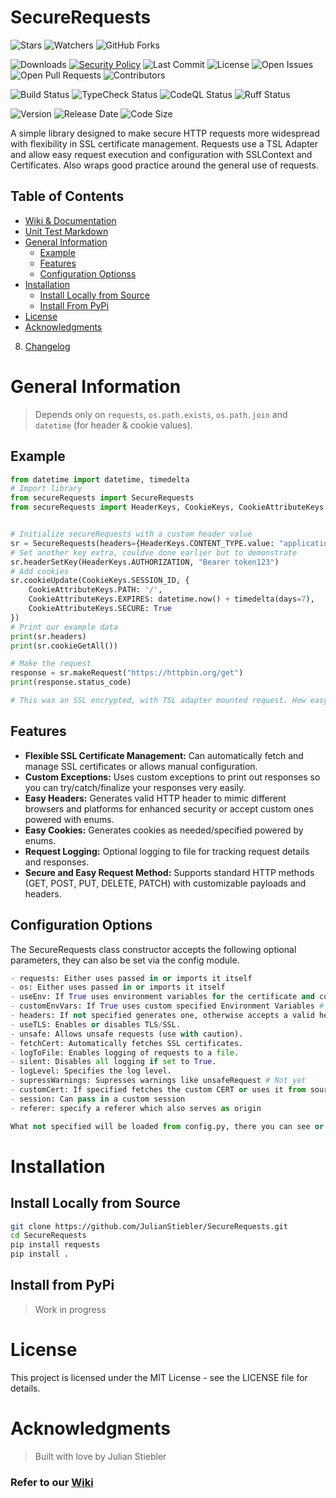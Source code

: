 # SecureRequests

![Stars](https://img.shields.io/github/stars/JulianStiebler/secureRequests?style=social) ![Watchers](https://img.shields.io/github/watchers/JulianStiebler/secureRequests?style=social) ![GitHub Forks](https://img.shields.io/github/forks/JulianStiebler/secureRequests?style=social) 

![Downloads](https://img.shields.io/github/downloads/JulianStiebler/secureRequests/total) [![Security Policy](https://img.shields.io/badge/Security-Policy-red.svg)](https://github.com/JulianStiebler/secureRequests/security/policy) ![Last Commit](https://img.shields.io/github/last-commit/JulianStiebler/secureRequests)
![License](https://img.shields.io/github/license/JulianStiebler/secureRequests) ![Open Issues](https://img.shields.io/github/issues-raw/JulianStiebler/secureRequests)
![Open Pull Requests](https://img.shields.io/github/issues-pr-raw/JulianStiebler/secureRequests) ![Contributors](https://img.shields.io/github/contributors/JulianStiebler/secureRequests)


![Build Status](https://github.com/JulianStiebler/secureRequests/actions/workflows/unittest.yml/badge.svg) ![TypeCheck Status](https://github.com/JulianStiebler/secureRequests/actions/workflows/typecheck.yml/badge.svg) ![CodeQL Status](https://github.com/JulianStiebler/secureRequests/actions/workflows/codeql.yml/badge.svg) ![Ruff Status](https://github.com/JulianStiebler/secureRequests/actions/workflows/ruff.yml/badge.svg)

![Version](https://img.shields.io/github/v/release/JulianStiebler/secureRequests) ![Release Date](https://img.shields.io/github/release-date/JulianStiebler/secureRequests) ![Code Size](https://img.shields.io/github/languages/code-size/JulianStiebler/secureRequests)  

A simple library designed to make secure HTTP requests more widespread with flexibility in SSL certificate management. Requests use a TSL Adapter and allow easy request execution and configuration with SSLContext and Certificates. Also wraps good practice around the general use of requests.

## Table of Contents

- [Wiki & Documentation](https://github.com/JulianStiebler/secureRequests/wiki)
- [Unit Test Markdown](https://github.com/JulianStiebler/secureRequests/blob/main/unitTest/unitTestResults.md)
- [General Information](#general-information)
  - [Example](#example)
  - [Features](#features)
  - [Configuration Optionss](#configuration-options)
- [Installation](#installation)
  - [Install Locally from Source](#install-locally-from-source)
  - [Install From PyPi](#install-from-pypi)
- [License](#license)
- [Acknowledgments](#acknowledgments)
8. [Changelog](#changelog)

# General Information

> Depends only on `requests`, `os.path.exists`, `os.path.join` and `datetime` (for header & cookie values).

## Example

```python
from datetime import datetime, timedelta
# Import library
from secureRequests import SecureRequests
from secureRequests import HeaderKeys, CookieKeys, CookieAttributeKeys


# Initialize secureRequests with a custom header value
sr = SecureRequests(headers={HeaderKeys.CONTENT_TYPE.value: "application/json"})
# Set another key extra, couldve done earlier but to demonstrate
sr.headerSetKey(HeaderKeys.AUTHORIZATION, "Bearer token123")
# Add cookies
sr.cookieUpdate(CookieKeys.SESSION_ID, {
    CookieAttributeKeys.PATH: '/',
    CookieAttributeKeys.EXPIRES: datetime.now() + timedelta(days=7),
    CookieAttributeKeys.SECURE: True
})
# Print our example data
print(sr.headers)
print(sr.cookieGetAll())

# Make the request
response = sr.makeRequest("https://httpbin.org/get")
print(response.status_code)

# This was an SSL encrypted, with TSL adapter mounted request. How easy right!
```

## Features

- **Flexible SSL Certificate Management:** Can automatically fetch and manage SSL certificates or allows manual configuration.
- **Custom Exceptions:** Uses custom exceptions to print out responses so you can try/catch/finalize your responses very easily.
- **Easy Headers:** Generates valid HTTP header to mimic different browsers and platforms for enhanced security or accept custom ones powered with enums.
- **Easy Cookies:** Generates cookies as needed/specified powered by enums.
- **Request Logging:** Optional logging to file for tracking request details and responses.
- **Secure and Easy Request Method:** Supports standard HTTP methods (GET, POST, PUT, DELETE, PATCH) with customizable payloads and headers.

## Configuration Options
The SecureRequests class constructor accepts the following optional parameters, they can also be set via the config module.
```python
- requests: Either uses passed in or imports it itself
- os: Either uses passed in or imports it itself
- useEnv: If True uses environment variables for the certificate and config # Not yet
- customEnvVars: If True uses custom specified Environment Variables # Not yet
- headers: If not specified generates one, otherwise accepts a valid header
- useTLS: Enables or disables TLS/SSL.
- unsafe: Allows unsafe requests (use with caution).
- fetchCert: Automatically fetches SSL certificates.
- logToFile: Enables logging of requests to a file.
- silent: Disables all logging if set to True.
- logLevel: Specifies the log level.
- supressWarnings: Supresses warnings like unsafeRequest # Not yet
- customCert: If specified fetches the custom CERT or uses it from source # Not yet
- session: Can pass in a custom session
- referer: specify a referer which also serves as origin

What not specified will be loaded from config.py, there you can see or set defaults.
```

# Installation

## Install Locally from Source
```bash
git clone https://github.com/JulianStiebler/SecureRequests.git
cd SecureRequests
pip install requests
pip install .
```

## Install from PyPi

> Work in progress


# License

This project is licensed under the MIT License - see the LICENSE file for details.

# Acknowledgments
> Built with love by Julian Stiebler

### Refer to our [Wiki](https://github.com/JulianStiebler/secureRequests/wiki)
